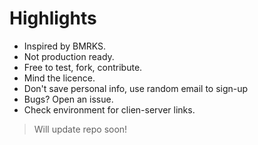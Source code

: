 # Highlights
- Inspired by BMRKS.
- Not production ready.
- Free to test, fork, contribute.
- Mind the licence.
- Don't save personal info, use random email to sign-up
- Bugs? Open an issue.
- Check environment for clien-server links.

> Will update repo soon!
